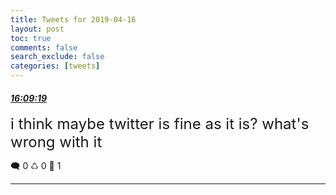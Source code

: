 ```yaml
---
title: Tweets for 2019-04-16
layout: post
toc: true
comments: false
search_exclude: false
categories: [tweets]
---
```



#### <a href = "https://twitter.com/deepfates/status/1118275201282654208">*16:09:19*</a>

<font size="5">i think maybe twitter is fine as it is? what's wrong with it</font>



🗨️ 0 ♺ 0 🤍  1   

---
    
            


